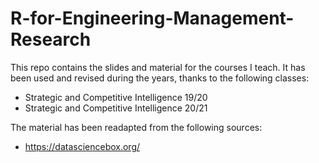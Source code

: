 # R-for-Engineering-Management-Research

This repo contains the slides and material for the courses I teach. It has been used and revised during the years, thanks to the following classes: 

- Strategic and Competitive Intelligence 19/20
- Strategic and Competitive Intelligence 20/21


The material has been readapted from the following sources:

- https://datasciencebox.org/